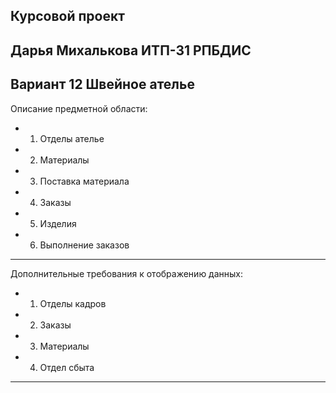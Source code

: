 Курсовой проект
---
Дарья Михалькова ИТП-31 РПБДИС
---
Вариант 12 Швейное ателье
---
Описание предметной области:
  * 1. Отделы ателье
  * 2. Материалы
  * 3. Поставка материала
  * 4. Заказы
  * 5. Изделия
  * 6. Выполнение заказов
---
Дополнительные требования к отображению данных:
  * 1. Отделы кадров
  * 2. Заказы
  * 3. Материалы
  * 4. Отдел сбыта
---
